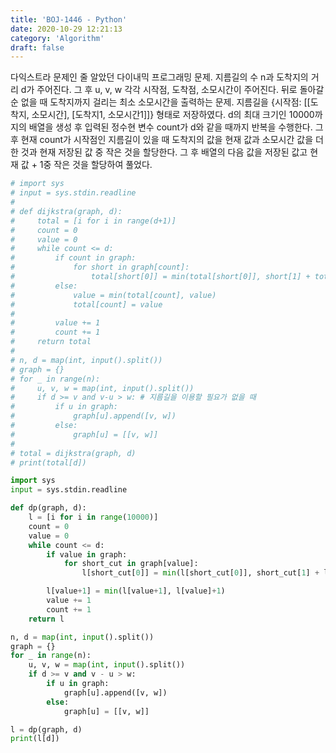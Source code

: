 ```yaml
---
title: 'BOJ-1446 - Python'
date: 2020-10-29 12:21:13
category: 'Algorithm'
draft: false
---
```

다익스트라 문제인 줄 알았던 다이내믹 프로그래밍 문제. 지름길의 수 n과 도착지의 거리 d가 주어진다. 그 후 u, v, w 각각 시작점, 도착점, 소모시간이 주어진다. 뒤로 돌아갈 순 없을 때 도착지까지 걸리는 최소 소모시간을 출력하는 문제. 지름길을 {시작점: [[도착지, 소모시간], [도착지1, 소모시간1]]} 형태로 저장하였다. d의 최대 크기인 10000까지의 배열을 생성 후 입력된 정수현 변수 count가 d와 같을 때까지 반복을 수행한다. 그 후 현재 count가 시작점인 지름길이 있을 때 도착지의 값을 현재 값과 소모시간 값을 더한 것과 현재 저장된 값 중 작은 것을 할당한다. 그 후 배열의 다음 값을 저장된 값고 현재 값 + 1중 작은 것을 할당하여 풀었다.
```python
# import sys
# input = sys.stdin.readline
#
# def dijkstra(graph, d):
#     total = [i for i in range(d+1)]
#     count = 0
#     value = 0
#     while count <= d:
#         if count in graph:
#             for short in graph[count]:
#                 total[short[0]] = min(total[short[0]], short[1] + total[count])
#         else:
#             value = min(total[count], value)
#             total[count] = value
#
#         value += 1
#         count += 1
#     return total
#
# n, d = map(int, input().split())
# graph = {}
# for _ in range(n):
#     u, v, w = map(int, input().split())
#     if d >= v and v-u > w: # 지름길을 이용할 필요가 없을 때
#         if u in graph:
#             graph[u].append([v, w])
#         else:
#             graph[u] = [[v, w]]
#
# total = dijkstra(graph, d)
# print(total[d])

import sys
input = sys.stdin.readline

def dp(graph, d):
    l = [i for i in range(10000)]
    count = 0
    value = 0
    while count <= d:
        if value in graph:
            for short_cut in graph[value]:
                l[short_cut[0]] = min(l[short_cut[0]], short_cut[1] + l[value])

        l[value+1] = min(l[value+1], l[value]+1)
        value += 1
        count += 1
    return l

n, d = map(int, input().split())
graph = {}
for _ in range(n):
    u, v, w = map(int, input().split())
    if d >= v and v - u > w:
        if u in graph:
            graph[u].append([v, w])
        else:
            graph[u] = [[v, w]]

l = dp(graph, d)
print(l[d])

```